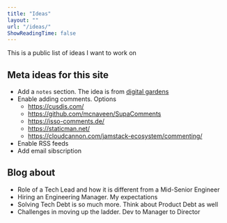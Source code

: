 ```yaml
---
title: "Ideas"
layout: ""
url: "/ideas/"
ShowReadingTime: false
---
```


This is a public list of ideas I want to work on

## Meta ideas for this site
- Add a `notes` section. The idea is from [digital gardens](https://salman.io/notes/digital-gardens/)
- Enable adding comments. Options
    - https://cusdis.com/
    - https://github.com/mcnaveen/SupaComments
    - https://isso-comments.de/
    - https://staticman.net/
    - https://cloudcannon.com/jamstack-ecosystem/commenting/
- Enable RSS feeds
- Add email sibscription

## Blog about
- Role of a Tech Lead and how it is different from a Mid-Senior Engineer
- Hiring an Engineering Manager. My expectations
- Solving Tech Debt is so much more. Think about Product Debt as well
- Challenges in moving up the ladder. Dev to Manager to Director